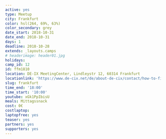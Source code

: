 ```yaml
---
active: yes
type: Meetup
city: Frankfurt
color: hsl(264, 69%, 63%)
color_secondary: grey
date_start: 2018-10-31
date_end: 2018-10-31
days: 1
deadline: 2018-10-28
extends: _layouts.camps
# headerimage: header01.jpg
holidays:
camp_id: 12
id: ffm1810
location: DE-IX MeetingCenter, Lindleystr 12, 60314 Frankfurt
locationlink: 'https://www.de-cix.net/de/about-de-cix/contact/how-to-find-us'
slug: frankfurt
time_end: '18:00'
time_start: '10:00'
youtube: xGk1PpIbisU
meals: Mittagssnack
cost: 0€
costlaptop: 
laptopfree: yes
teaser: yes
partners: yes
supporters: yes
---
```

